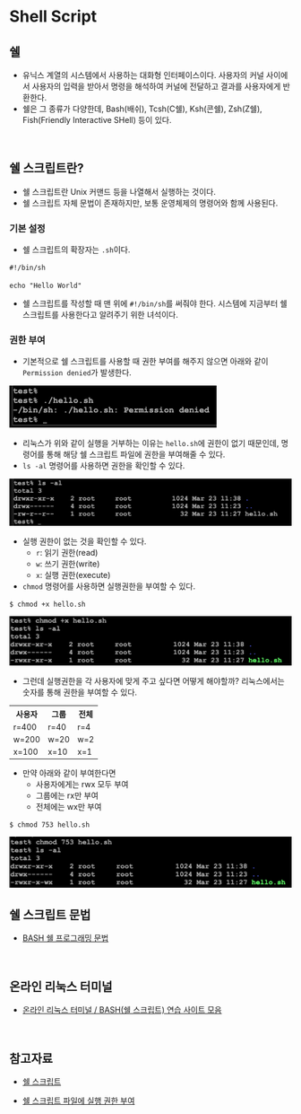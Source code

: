 # Shell Script

## 쉘

- 유닉스 계열의 시스템에서 사용하는 대화형 인터페이스이다. 사용자의 커널 사이에서 사용자의 입력을 받아서 명령을 해석하여 커널에 전달하고 결과를 사용자에게 반환한다.
- 쉘은 그 종류가 다양한데, Bash(배쉬), Tcsh(C쉘), Ksh(콘쉘), Zsh(Z쉘), Fish(Friendly Interactive SHell) 등이 있다.

<br/>

## 쉘 스크립트란?

- 쉘 스크립트란 Unix 커맨드 등을 나열해서 실행하는 것이다.
- 쉘 스크립트 자체 문법이 존재하지만, 보통 운영체제의 명령어와 함께 사용된다.

### 기본 설정

- 쉘 스크립트의 확장자는 `.sh`이다.

```shell
#!/bin/sh

echo "Hello World"
```

- 쉘 스크립트를 작성할 때 맨 위에 `#!/bin/sh`를 써줘야 한다. 시스템에 지금부터 쉘 스크립트를 사용한다고 알려주기 위한 녀석이다.

### 권한 부여

- 기본적으로 쉘 스크립트를 사용할 때 권한 부여를 해주지 않으면 아래와 같이 `Permission denied`가 발생한다.

<img src="img/basic1.png">

- 리눅스가 위와 같이 실행을 거부하는 이유는 `hello.sh`에 권한이 없기 때문인데, 명령어를 통해 해당 쉘 스크립트 파일에 권한을 부여해줄 수 있다.
- `ls -al` 명령어를 사용하면 권한을 확인할 수 있다.

<img src="img/basic2.png">

- 실행 권한이 없는 것을 확인할 수 있다.
  - `r`: 읽기 권한(read)
  - `w`: 쓰기 권한(write)
  - `x`: 실행 권한(execute)
- `chmod` 명령어를 사용하면 실행권한을 부여할 수 있다.

```shell
$ chmod +x hello.sh
```

<img src="img/basic3.png">

- 그런데 실행권한을 각 사용자에 맞게 주고 싶다면 어떻게 해야할까? 리눅스에서는 숫자를 통해 권한을 부여할 수 있다.

<table>
    <tr>
        <th>사용자</th>
        <th>그룹</th>
        <th>전체</th>
    </tr>
    <tr>
        <td>r=400</td>
        <td>r=40</td>
        <td>r=4</td>
    </tr>
    <tr>
        <td>w=200</td>
        <td>w=20</td>
        <td>w=2</td>
    </tr>
    <tr>
        <td>x=100</td>
        <td>x=10</td>
        <td>x=1</td>
    </tr>
</table>

- 만약 아래와 같이 부여한다면
  - 사용자에게는 rwx 모두 부여
  - 그룹에는 rx만 부여
  - 전체에는 wx만 부여

```shell
$ chmod 753 hello.sh
```

<img src="img/basic4.png">

<br/>

## 쉘 스크립트 문법

- [BASH 쉘 프로그래밍 문법](https://inpa.tistory.com/entry/LINUX-%EC%89%98-%ED%94%84%EB%A1%9C%EA%B7%B8%EB%9E%98%EB%B0%8D-%ED%95%B5%EC%8B%AC-%EB%AC%B8%EB%B2%95-%EC%B4%9D%EC%A0%95%EB%A6%AC)

<br/>

## 온라인 리눅스 터미널

- [온라인 리눅스 터미널 / BASH(쉘 스크립트) 연습 사이트 모음](https://inpa.tistory.com/entry/LINUX-%EC%98%A8%EB%9D%BC%EC%9D%B8-%EB%A6%AC%EB%88%85%EC%8A%A4-%ED%84%B0%EB%AF%B8%EB%84%90-BASH%EC%89%98-%EC%8A%A4%ED%81%AC%EB%A6%BD%ED%8A%B8-%EC%97%B0%EC%8A%B5-%EC%82%AC%EC%9D%B4%ED%8A%B8)

<br/>

## 참고자료

- [쉘 스크립트](https://engineer-mole.tistory.com/200)

- [쉘 스크립트 파일에 실행 권한 부여](https://codechacha.com/ko/linux-assign-execute-permission-to-script/)
